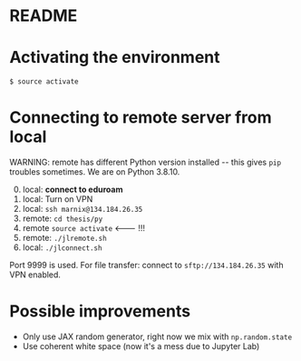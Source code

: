 # README

# Activating the environment

`$ source activate`

# Connecting to remote server from local

WARNING: remote has different Python version installed -- this gives `pip` troubles sometimes. We are on Python 3.8.10.

0. local: **connect to eduroam**
1. local: Turn on VPN
2. local: `ssh marnix@134.184.26.35`
3. remote: `cd thesis/py`
4. remote `source activate` <--- !!!
5. remote: `./jlremote.sh`
6. local: `./jlconnect.sh`

Port 9999 is used. For file transfer: connect to `sftp://134.184.26.35` with
VPN enabled.

# Possible improvements

- Only use JAX random generator, right now we mix with `np.random.state`
- Use coherent white space (now it's a mess due to Jupyter Lab)
